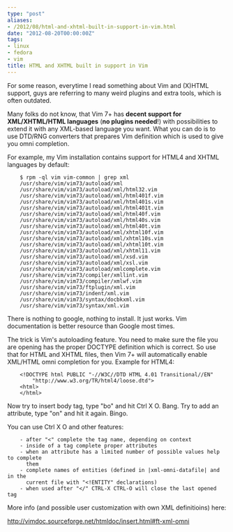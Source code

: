 ```yaml
---
type: "post"
aliases:
- /2012/08/html-and-xhtml-built-in-support-in-vim.html
date: "2012-08-20T00:00:00Z"
tags:
- linux
- fedora
- vim
title: HTML and XHTML built in support in Vim
---
```


For some reason, everytime I read something about Vim and (X)HTML support,
guys are referring to many weird plugins and extra tools, which is often
outdated.

Many folks do not know, that Vim 7+ has **decent support for XML/XHTML/HTML
languages** (**no plugins needed**!) with possibilities to extend it with any
XML-based language you want. What you can do is to use DTD/RNG converters that
prepares Vim definition which is used to give you omni completion.

For example, my Vim installation contains support for HTML4 and XHTML
languages by default:

        $ rpm -ql vim vim-common | grep xml
        /usr/share/vim/vim73/autoload/xml
        /usr/share/vim/vim73/autoload/xml/html32.vim
        /usr/share/vim/vim73/autoload/xml/html401f.vim
        /usr/share/vim/vim73/autoload/xml/html401s.vim
        /usr/share/vim/vim73/autoload/xml/html401t.vim
        /usr/share/vim/vim73/autoload/xml/html40f.vim
        /usr/share/vim/vim73/autoload/xml/html40s.vim
        /usr/share/vim/vim73/autoload/xml/html40t.vim
        /usr/share/vim/vim73/autoload/xml/xhtml10f.vim
        /usr/share/vim/vim73/autoload/xml/xhtml10s.vim
        /usr/share/vim/vim73/autoload/xml/xhtml10t.vim
        /usr/share/vim/vim73/autoload/xml/xhtml11.vim
        /usr/share/vim/vim73/autoload/xml/xsd.vim
        /usr/share/vim/vim73/autoload/xml/xsl.vim
        /usr/share/vim/vim73/autoload/xmlcomplete.vim
        /usr/share/vim/vim73/compiler/xmllint.vim
        /usr/share/vim/vim73/compiler/xmlwf.vim
        /usr/share/vim/vim73/ftplugin/xml.vim
        /usr/share/vim/vim73/indent/xml.vim
        /usr/share/vim/vim73/syntax/docbkxml.vim
        /usr/share/vim/vim73/syntax/xml.vim

There is nothing to google, nothing to install. It just works. 
Vim documentation is better resource than Google most times.

The trick is Vim's autoloading feature. You need to make sure the file you are
opening has the proper DOCTYPE definition which is correct. So use that for
HTML and XHTML files, then Vim 7+ will automatically enable XML/HTML omni
completion for you. Example for HTML4:

        <!DOCTYPE html PUBLIC "-//W3C//DTD HTML 4.01 Transitional//EN"
            "http://www.w3.org/TR/html4/loose.dtd">
        <html>
        </html>

Now try to insert body tag, type "bo" and hit Ctrl X O. Bang. Try to add an
attribute, type "on" and hit it again. Bingo.

You can use Ctrl X O and other features:

        - after "<" complete the tag name, depending on context
        - inside of a tag complete proper attributes
        - when an attribute has a limited number of possible values help to complete
          them
        - complete names of entities (defined in |xml-omni-datafile| and in the
          current file with "<!ENTITY" declarations)
        - when used after "</" CTRL-X CTRL-O will close the last opened tag

More info (and possible user customization with own XML definitioins) here:

http://vimdoc.sourceforge.net/htmldoc/insert.html#ft-xml-omni

